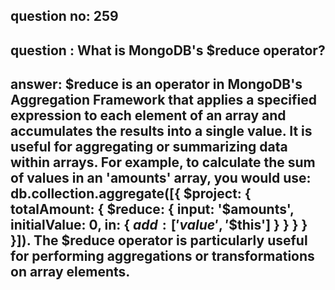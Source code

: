 
      
## question no: 259

## question : What is MongoDB's $reduce operator?

## answer: $reduce is an operator in MongoDB's Aggregation Framework that applies a specified expression to each element of an array and accumulates the results into a single value. It is useful for aggregating or summarizing data within arrays. For example, to calculate the sum of values in an 'amounts' array, you would use: db.collection.aggregate([{ $project: { totalAmount: { $reduce: { input: '$amounts', initialValue: 0, in: { $add: ['$$value', '$$this'] } } } } }]). The $reduce operator is particularly useful for performing aggregations or transformations on array elements.
      